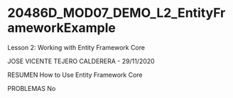 # 20486D_MOD07_DEMO_L2_EntityFrameworkExample
Lesson 2: Working with Entity Framework Core

JOSE VICENTE TEJERO CALDERERA - 29/11/2020

RESUMEN
How to Use Entity Framework Core


PROBLEMAS
No
